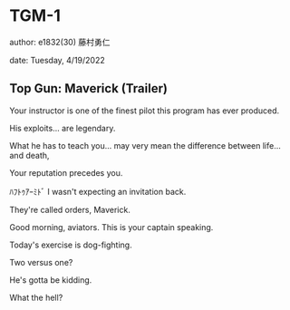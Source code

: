 # TGM-1

author: e1832(30) 藤村勇仁

date: Tuesday, 4/19/2022

## Top Gun: Maverick (Trailer)

Your instructor is one of the finest pilot this program has ever produced.

His exploits... are legendary.

What he has to teach you... may very mean the difference between life... and death,

Your reputation precedes you.

ﾊﾌﾄｩｱｰﾐﾄﾞ I wasn't expecting an invitation back.

They're called orders, Maverick.

Good morning, aviators. This is your captain speaking.

Today's exercise is dog-fighting.

Two versus one?

He's gotta be kidding.

What the hell?
